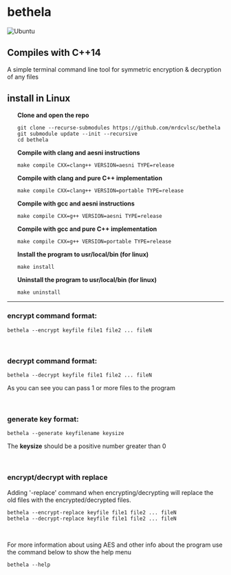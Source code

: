 # bethela

![Ubuntu](https://github.com/mrdcvlsc/bethela/actions/workflows/build-test.yml/badge.svg)

## **Compiles with C++14**

A simple terminal command line tool for symmetric encryption & decryption of any files

## **install in Linux**

<ul>

**Clone and open the repo**

```
git clone --recurse-submodules https://github.com/mrdcvlsc/bethela
git submodule update --init --recursive
cd bethela
```

**Compile with clang and aesni instructions**

```
make compile CXX=clang++ VERSION=aesni TYPE=release
```

**Compile with clang and pure C++ implementation**

```
make compile CXX=clang++ VERSION=portable TYPE=release
```

**Compile with gcc and aesni instructions**

```
make compile CXX=g++ VERSION=aesni TYPE=release
```

**Compile with gcc and pure C++ implementation**

```
make compile CXX=g++ VERSION=portable TYPE=release
```

**Install the program to usr/local/bin (for linux)**

```
make install
```

**Uninstall the program to usr/local/bin (for linux)**

```
make uninstall
```

</ul>

----------------------------------------------------

### encrypt command format:

```
bethela --encrypt keyfile file1 file2 ... fileN
```

<br>

### decrypt command format:

```
bethela --decrypt keyfile file1 file2 ... fileN
```
As you can see you can pass 1 or more files to the program

<br>

### generate key format:

```
bethela --generate keyfilename keysize
```
The **keysize** should be a positive number greater than 0

<br>

### encrypt/decrypt with replace

Adding '-replace' command when encrypting/decrypting will
replace the old files with the encrypted/decrypted files.

```
bethela --encrypt-replace keyfile file1 file2 ... fileN
bethela --decrypt-replace keyfile file1 file2 ... fileN
```

<br>

For more information about using AES and other info about the program use the command below to show the help menu

```
bethela --help
```
